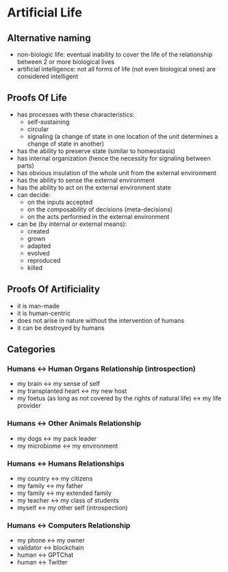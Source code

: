 # Artificial Life

## Alternative naming

- non-biologic life: eventual inability to cover the life of the relationship between 2 or more biological lives 
- artificial intelligence: not all forms of life (not even biological ones) are considered intelligent

## Proofs Of Life

- has processes with these characteristics:
    - self-sustaining
    - circular
    - signaling (a change of state in one location of the unit determines a change of state in another)
- has the ability to preserve state (similar to homeostasis)
- has internal organization (hence the necessity for signaling between parts)
- has obvious insulation of the whole unit from the external environment
- has the ability to sense the external environment
- has the ability to act on the external environment state
- can decide:
    - on the inputs accepted
    - on the composability of decisions (meta-decisions)
    - on the acts performed in the external environment
- can be (by internal or external means):
    - created 
    - grown 
    - adapted
    - evolved
    - reproduced
    - killed

## Proofs Of Artificiality

- it is man-made
- it is human-centric
- does not arise in nature without the intervention of humans
- it can be destroyed by humans

## Categories

### Humans <-> Human Organs Relationship (introspection)
- my brain <-> my sense of self
- my transplanted heart <-> my new host
- my foetus (as long as not covered by the rights of natural life) <-> my life provider

### Humans <-> Other Animals Relationship
- my dogs <-> my pack leader
- my microbiome <-> my environment

### Humans <-> Humans Relationships
- my country <-> my citizens
- my family <-> my father
- my family <-> my extended family
- my teacher <-> my class of students
- myself <-> my other self (introspection)

### Humans <-> Computers Relationship
- my phone <-> my owner
- validator <-> blockchain
- human <-> GPTChat
- human <-> Twitter

